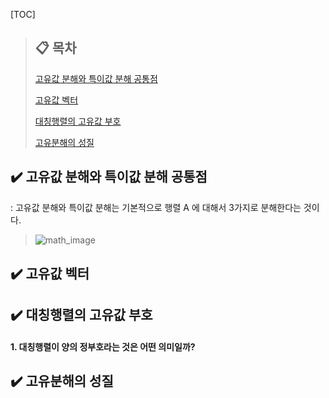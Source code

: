 [TOC]

> ## :clipboard: 목차
>
>[고유값 분해와 특이값 분해 공통점](#paragraph1)
>
>[고유값 벡터](#paragraph2)
>
>[대칭행렬의 고유값 부호](#paragraph3)
>
>[고유분해의 성질](#paragraph4)
>

## :heavy_check_mark: 고유값 분해와 특이값 분해 공통점 <a name="paragraph1"></a>

: 고유값 분해와 특이값 분해는 기본적으로 행렬 A 에 대해서 3가지로 분해한다는 것이다.

>![math_image](https://latex.codecogs.com/gif.latex?\large&space;c~1~x~1~&space;&plus;&space;c~2~x~2~&space;&plus;&space;...&space;&plus;&space;c~N~x~N~&space;=&space;0)

## :heavy_check_mark: 고유값 벡터 <a name="paragraph2"></a>

## :heavy_check_mark: 대칭행렬의 고유값 부호 <a name="paragraph3"></a>
#### 1. 대칭행렬이 양의 정부호라는 것은 어떤 의미일까?

## :heavy_check_mark: 고유분해의 성질 <a name="paragraph4"></a>
